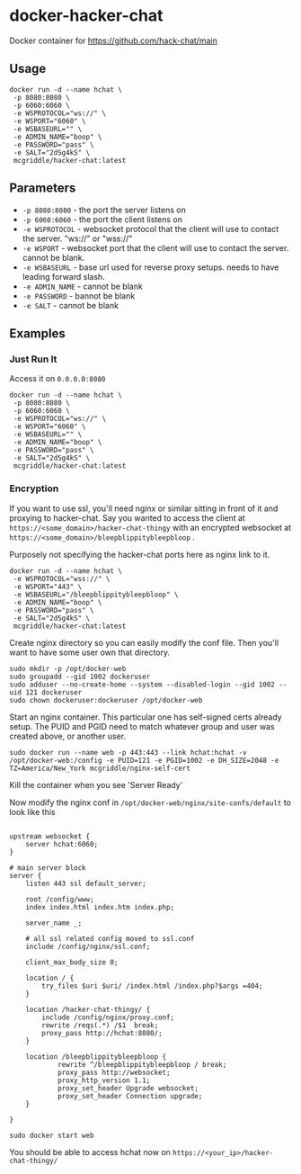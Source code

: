 # docker-hacker-chat

Docker container for https://github.com/hack-chat/main


## Usage

```
docker run -d --name hchat \
 -p 8080:8080 \
 -p 6060:6060 \
 -e WSPROTOCOL="ws://" \
 -e WSPORT="6060" \
 -e WSBASEURL="" \
 -e ADMIN_NAME="boop" \
 -e PASSWORD="pass" \
 -e SALT="2dSg4kS" \
 mcgriddle/hacker-chat:latest
```

## Parameters

* `-p 8080:8080` - the port the server listens on
* `-p 6060:6060` - the port the client listens on
* `-e WSPROTOCOL` - websocket protocol that the client will use to contact the server. "ws://" or "wss://"
* `-e WSPORT` - websocket port that the client will use to contact the server. cannot be blank.
* `-e WSBASEURL` - base url used for reverse proxy setups. needs to have leading forward slash.
* `-e ADMIN_NAME` - cannot be blank
* `-e PASSWORD` - bannot be blank
* `-e SALT` - cannot be blank


## Examples

### Just Run It

Access it on `0.0.0.0:8080`

```
docker run -d --name hchat \
 -p 8080:8080 \
 -p 6060:6060 \
 -e WSPROTOCOL="ws://" \
 -e WSPORT="6060" \
 -e WSBASEURL="" \
 -e ADMIN_NAME="boop" \
 -e PASSWORD="pass" \
 -e SALT="2dSg4kS" \
 mcgriddle/hacker-chat:latest
```


### Encryption

If you want to use ssl, you'll need nginx or similar sitting in front of it and proxying to hacker-chat.
Say you wanted to access the client at `https://<some_domain>/hacker-chat-thingy` with an encrypted websocket at `https://<some_domain>/bleepblippitybleepbloop` .


Purposely not specifying the hacker-chat ports here as nginx link to it.
```
docker run -d --name hchat \
 -e WSPROTOCOL="wss://" \
 -e WSPORT="443" \
 -e WSBASEURL="/bleepblippitybleepbloop" \
 -e ADMIN_NAME="boop" \
 -e PASSWORD="pass" \
 -e SALT="2dSg4kS" \
 mcgriddle/hacker-chat:latest
```

Create nginx directory so you can easily modify the conf file. Then you'll want to have some user own that directory.
```
sudo mkdir -p /opt/docker-web
sudo groupadd --gid 1002 dockeruser
sudo adduser --no-create-home --system --disabled-login --gid 1002 --uid 121 dockeruser
sudo chown dockeruser:dockeruser /opt/docker-web
```

Start an nginx container. This particular one has self-signed certs already setup. The PUID and PGID need to match whatever group and user was created above, or another user.
```
sudo docker run --name web -p 443:443 --link hchat:hchat -v /opt/docker-web:/config -e PUID=121 -e PGID=1002 -e DH_SIZE=2048 -e TZ=America/New_York mcgriddle/nginx-self-cert
```

Kill the container when you see 'Server Ready'

Now modify the nginx conf in `/opt/docker-web/nginx/site-confs/default` to look like this

```

upstream websocket {
	server hchat:6060;
}

# main server block
server {
	listen 443 ssl default_server;

	root /config/www;
	index index.html index.htm index.php;

	server_name _;

	# all ssl related config moved to ssl.conf
	include /config/nginx/ssl.conf;

	client_max_body_size 0;

	location / {
		try_files $uri $uri/ /index.html /index.php?$args =404;
	}

	location /hacker-chat-thingy/ {
		include /config/nginx/proxy.conf;
		rewrite /reqs(.*) /$1  break;
		proxy_pass http://hchat:8080/;
	}
 
	location /bleepblippitybleepbloop {
        	rewrite ^/bleepblippitybleepbloop / break;
        	proxy_pass http://websocket;
	    	proxy_http_version 1.1;
	    	proxy_set_header Upgrade websocket;
	    	proxy_set_header Connection upgrade;
	}

}

```

`sudo docker start web`

You should be able to access hchat now on `https://<your_ip>/hacker-chat-thingy/`




